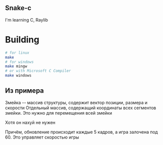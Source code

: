 ## Snake-c
I'm learning C, Raylib

# Building
```sh
# for linux
make
# for windows
make mingw
# or with Microsoft C Compiler
make windows
```

## Из примера
Змейка -- массив структуры, содержит вектор позиции, размера и скорости
Отдельный массив, содержащий координаты всех сегментов змейки. Это нужно для
перемещения всей змейки

Хотя он нахуй не нужен

Причём, обновление происходит каждые 5 кадров, а игра залочена под 60. Это
управляет скоростью игры
